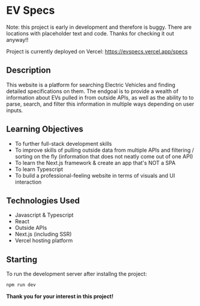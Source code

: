 # EV Specs

Note: this project is early in development and therefore is buggy.  There are locations with placeholder text and code.  Thanks for checking it out anyway!! 

Project is currently deployed on Vercel:  https://evspecs.vercel.app/specs

## Description
This website is a platform for searching Electric Vehicles and finding detailed specifications on them.  The endgoal is to provide a wealth of information about EVs pulled in from outside APIs, as well as the ability to to parse, search, and filter this information in multiple ways depending on user inputs.

## Learning Objectives
- To further full-stack development skills
- To improve skills of pulling outside data from multiple APIs and filtering / sorting on the fly (information that does not neatly come out of one API)
- To learn the Next.js framework & create an app that's NOT a SPA
- To learn Typescript
- To build a professional-feeling website in terms of visuals and UI interaction

## Technologies Used
- Javascript & Typescript
- React
- Outside APIs
- Next.js (including SSR)
- Vercel hosting platform

## Starting
To run the development server after installng the project:

```bash
npm run dev
```

**Thank you for your interest in this project!**